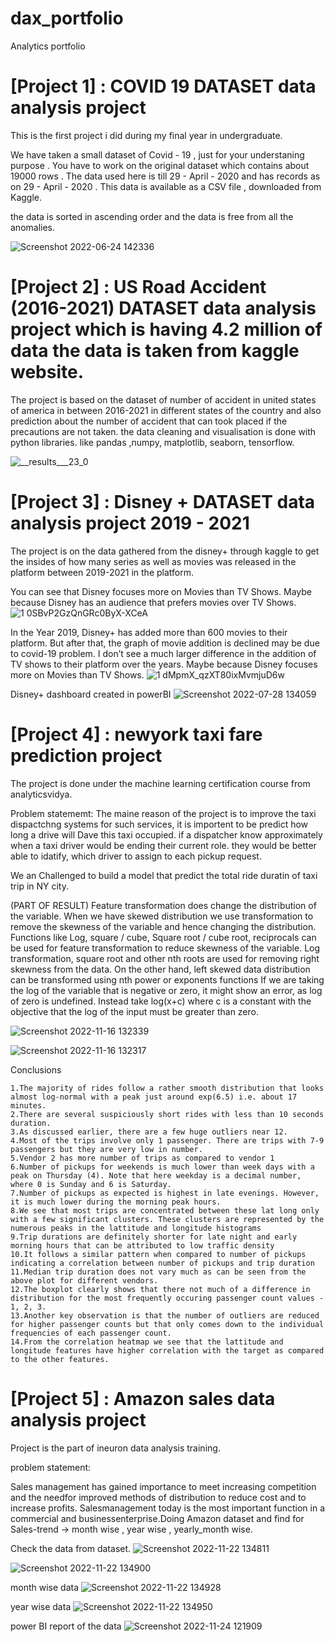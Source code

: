 # dax_portfolio
Analytics portfolio


# [Project 1] : COVID 19 DATASET data analysis project

This is the first project i did during my final year in undergraduate.

We have taken a small dataset of Covid - 19 , just for your understaning purpose . You have to work on the original dataset which contains about 19000 rows .
The data used here is till 29 - April - 2020 and has records as on 29 - April - 2020 .
This data is available as a CSV file , downloaded from Kaggle.

the data is sorted in ascending order and the data is free from all the anomalies.

![Screenshot 2022-06-24 142336](https://user-images.githubusercontent.com/97302476/175500706-5ba86c78-d9b0-4893-b8e0-31bc6a4945b7.png)






# [Project 2] : US Road Accident (2016-2021) DATASET data analysis project which is having 4.2 million of data the data is taken from kaggle website.

The project is based on the dataset of number of accident in united states of america in between 2016-2021 in different states of the country and also prediction about the number of accident that can took placed if the precautions are not taken.
the data cleaning and visualisation is done with python libraries.
like pandas ,numpy, matplotlib, seaborn, tensorflow.

![__results___23_0](https://user-images.githubusercontent.com/97302476/175494772-f841790b-0081-4d17-aecc-4798be80f3be.png)





# [Project 3] : Disney + DATASET data analysis project 2019 - 2021

The project is on the data gathered from the disney+ through kaggle to get the insides of how many series as well as movies was released in the platform between 2019-2021 in the platform.

You can see that Disney focuses more on Movies than TV Shows. Maybe because Disney has an audience that prefers movies over TV Shows.
![1 0SBvP2GzQnGRc0ByX-XCeA](https://user-images.githubusercontent.com/97302476/175484330-a71d7086-5639-4505-81df-6ffa96c07736.png)

In the Year 2019, Disney+ has added more than 600 movies to their platform. But after that, the graph of movie addition is declined may be due to covid-19 problem. I don’t see a much larger difference in the addition of TV shows to their platform over the years. Maybe because Disney focuses more on Movies than TV Shows.
![1 dMpmX_qzXT80ixMvmjuD6w](https://user-images.githubusercontent.com/97302476/175484365-54938bdb-3f33-425b-8e69-6817dbb8e203.png)

Disney+ dashboard created in powerBI
![Screenshot 2022-07-28 134059](https://user-images.githubusercontent.com/97302476/182329837-527fe159-3dc0-4703-93ad-236acc33141b.png)


# [Project 4] : newyork taxi fare prediction project

The project is done under the machine learning certification course from analyticsvidya. 

Problem statememt:
The maine reason of the project is to improve the taxi dispactchng systems for such services, it is importent to be predict how long a drive will Dave this taxi occupied.
if a dispatcher know approximately when a taxi driver would be ending their current role. they would be better able to idatify, which driver to assign to each pickup request.

We an Challenged to build a model that predict the total ride duratin of taxi trip in NY city.


(PART OF RESULT)
Feature transformation does change the distribution of the variable. When we have skewed distribution we use transformation to remove the skewness of the variable and hence changing the distribution. Functions like Log, square / cube, Square root / cube root, reciprocals can be used for feature transformation to reduce skewness of the variable.
Log transformation, square root and other nth roots are used for removing right skewness from the data. On the other hand, left skewed data distribution can be transformed using nth power or exponents functions
If we are taking the log of the variable that is negative or zero, it might show an error, as log of zero is undefined. Instead take log(x+c) where c is a constant with the objective that the log of the input must be greater than zero.

![Screenshot 2022-11-16 132339](https://user-images.githubusercontent.com/97302476/202120495-0fe0f4d3-34f1-45f9-be01-47323873d57a.png)

![Screenshot 2022-11-16 132317](https://user-images.githubusercontent.com/97302476/202120630-b0b13516-97fd-4706-b1f5-89ae39b687a5.png)


Conclusions

    1.The majority of rides follow a rather smooth distribution that looks almost log-normal with a peak just around exp(6.5) i.e. about 17 minutes.
    2.There are several suspiciously short rides with less than 10 seconds duration.
    3.As discussed earlier, there are a few huge outliers near 12.
    4.Most of the trips involve only 1 passenger. There are trips with 7-9 passengers but they are very low in number.
    5.Vendor 2 has more number of trips as compared to vendor 1
    6.Number of pickups for weekends is much lower than week days with a peak on Thursday (4). Note that here weekday is a decimal number, where 0 is Sunday and 6 is Saturday.
    7.Number of pickups as expected is highest in late evenings. However, it is much lower during the morning peak hours.
    8.We see that most trips are concentrated between these lat long only with a few significant clusters. These clusters are represented by the numerous peaks in the lattitude and longitude histograms
    9.Trip durations are definitely shorter for late night and early morning hours that can be attributed to low traffic density
    10.It follows a similar pattern when compared to number of pickups indicating a correlation between number of pickups and trip duration
    11.Median trip duration does not vary much as can be seen from the above plot for different vendors.
    12.The boxplot clearly shows that there not much of a difference in distribution for the most frequently occuring passenger count values - 1, 2, 3.
    13.Another key observation is that the number of outliers are reduced for higher passenger counts but that only comes down to the individual frequencies of each passenger count.
    14.From the correlation heatmap we see that the lattitude and longitude features have higher correlation with the target as compared to the other features.


# [Project 5] : Amazon sales data analysis project

Project is the part of ineuron data analysis training.

problem statement:

Sales management has gained importance to meet increasing competition and the needfor improved methods of distribution to reduce cost and to increase profits. Salesmanagement today is the most important function in a commercial and businessenterprise.Doing Amazon dataset and find for Sales-trend -> month wise , year wise , yearly_month wise.

Check the data from dataset.
![Screenshot 2022-11-22 134811](https://user-images.githubusercontent.com/97302476/203262136-c709a47e-563f-4946-b1f4-aa66f2fb8797.png)

![Screenshot 2022-11-22 134900](https://user-images.githubusercontent.com/97302476/203262143-24f5ad16-8ee7-4804-b1c7-edaf58dfd163.png)

month wise data
![Screenshot 2022-11-22 134928](https://user-images.githubusercontent.com/97302476/203262154-2c04801d-f863-4e37-af27-d14309d66402.png)

year wise data
![Screenshot 2022-11-22 134950](https://user-images.githubusercontent.com/97302476/203262156-337c2af8-3287-4e84-b366-d71bb84895d8.png)

power BI report of the data
![Screenshot 2022-11-24 121909](https://user-images.githubusercontent.com/97302476/203713531-dfcfcbf6-d9a8-488e-8b7a-359fde06e92c.png)


